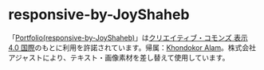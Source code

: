 # responsive-by-JoyShaheb

「[Portfolio(responsive-by-JoyShaheb)](https://www.figma.com/community/file/1150370769219258177/responsive-startup-website)」は[クリエイティブ・コモンズ 表示 4.0 国際](https://creativecommons.org/licenses/by/4.0/deed.ja)のもとに利用を許諾されています。帰属：[Khondokor Alam](https://www.figma.com/@JoyShaheb)。株式会社アジャストにより、テキスト・画像素材を差し替えて使用しています。